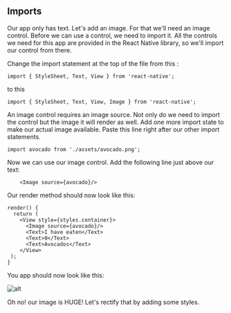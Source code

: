 ## Imports

Our app only has text. Let's add an image.  For that we'll need an image control.  Before we can use a control, we need to import it.  All the controls we need for this app are provided in the React Native library, so we'll import our control from there.

Change  the import statement at the top of the file from this :

```import { StyleSheet, Text, View } from 'react-native';```

to this 

```import { StyleSheet, Text, View, Image } from 'react-native';```


An image control requires an image source.  Not only do we need to import the control but the image it will render as well.  Add one more import state to make our actual image available.  Paste this line right after our other import statements.

    import avocado from './assets/avocado.png';

Now we can use our image control.  Add the following line just above our text:

        <Image source={avocado}/>

Our render method should now look like this:

    render() {
      return (
        <View style={styles.container}>
          <Image source={avocado}/>
          <Text>I have eaten</Text>
          <Text>0</Text>
          <Text>Avocados</Text>
        </View>
     );
    }

You app should now look like this:

![alt](assets/02/app-image.png 'app with image')


Oh no! our image is HUGE!  Let's rectify that by adding some styles.


